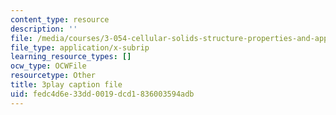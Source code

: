 ```yaml
---
content_type: resource
description: ''
file: /media/courses/3-054-cellular-solids-structure-properties-and-applications-spring-2015/fedc4d6e33dd0019dcd1836003594adb_yK5SA6HngCY.srt
file_type: application/x-subrip
learning_resource_types: []
ocw_type: OCWFile
resourcetype: Other
title: 3play caption file
uid: fedc4d6e-33dd-0019-dcd1-836003594adb
---
```

